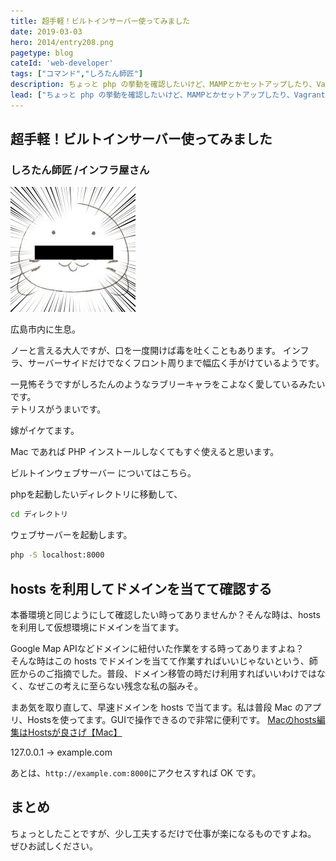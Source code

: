 ```yaml
---
title: 超手軽！ビルトインサーバー使ってみました
date: 2019-03-03
hero: 2014/entry208.png
pagetype: blog
cateId: 'web-developer'
tags: ["コマンド","しろたん師匠"]
description: ちょっと php の挙動を確認したいけど、MAMPとかセットアップしたり、Vagrant で環境作るの面倒だしってことがありませんか？そんな時にビルトインサーバーを使うと便利です。Visual Studio Code のプラグイン使ってもいいですが、コマンド一個叩くだけなのでこっちの方がお手軽です。
lead: ["ちょっと php の挙動を確認したいけど、MAMPとかセットアップしたり、Vagrant で環境作るの面倒だしってことがありませんか？そんな時にビルトインサーバーを使うと便利です。Visual Studio Code のプラグイン使ってもいいですが、コマンド一個叩くだけなのでこっちの方がお手軽です。"]
---
```

## 超手軽！ビルトインサーバー使ってみました
### しろたん師匠 /インフラ屋さん
![しろたん師匠](./images/2016/entry249-1.jpg)
<div class="box">
広島市内に生息。

ノーと言える大人ですが、口を一度開けば毒を吐くこともあります。
インフラ、サーバーサイドだけでなくフロント周りまで幅広く手がけているようです。

一見怖そうですがしろたんのようなラブリーキャラをこよなく愛しているみたいです。<br>
テトリスがうまいです。

嫁がイケてます。
</div>
Mac であれば PHP インストールしなくてもすぐ使えると思います。

ビルトインウェブサーバー についてはこちら。

phpを起動したいディレクトリに移動して、
```bash
cd ディレクトリ
```
ウェブサーバーを起動します。

```bash
php -S localhost:8000
```
## hosts を利用してドメインを当てて確認する
本番環境と同じようにして確認したい時ってありませんか？そんな時は、hosts を利用して仮想環境にドメインを当てます。

Google Map APIなどドメインに紐付いた作業をする時ってありますよね？<br>
そんな時はこの hosts でドメインを当てて作業すればいいじゃないという、師匠からのご指摘でした。普段、ドメイン移管の時だけ利用すればいいわけではなく、なぜこの考えに至らない残念な私の脳みそ。

まあ気を取り直して、早速ドメインを hosts で当てます。私は普段 Mac のアプリ、Hostsを使ってます。GUIで操作できるので非常に便利です。
[Macのhosts編集はHostsが良さげ【Mac】](https://blog.sou-lab.com/mac-hosts/)

127.0.0.1 -> example.com

あとは、`http://example.com:8000`にアクセスすれば OK です。
## まとめ
ちょっとしたことですが、少し工夫するだけで仕事が楽になるものですよね。
ぜひお試しください。
